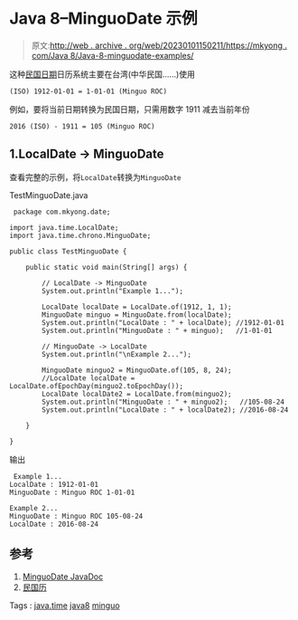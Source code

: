# Java 8–MinguoDate 示例

> 原文:[http://web . archive . org/web/20230101150211/https://mkyong . com/Java 8/Java-8-minguodate-examples/](http://web.archive.org/web/20230101150211/https://mkyong.com/java8/java-8-minguodate-examples/)

这种[民国日期](http://web.archive.org/web/20210817080847/https://docs.oracle.com/javase/8/docs/api/java/time/chrono/MinguoDate.html)日历系统主要在台湾(中华民国……)使用

```
(ISO) 1912-01-01 = 1-01-01 (Minguo ROC)

```

例如，要将当前日期转换为民国日期，只需用数字 1911 减去当前年份

```
2016 (ISO) - 1911 = 105 (Minguo ROC)

```

## 1.LocalDate -> MinguoDate

查看完整的示例，将`LocalDate`转换为`MinguoDate`

TestMinguoDate.java

```
 package com.mkyong.date;

import java.time.LocalDate;
import java.time.chrono.MinguoDate;

public class TestMinguoDate {

    public static void main(String[] args) {

        // LocalDate -> MinguoDate
        System.out.println("Example 1...");        

        LocalDate localDate = LocalDate.of(1912, 1, 1);
        MinguoDate minguo = MinguoDate.from(localDate);
        System.out.println("LocalDate : " + localDate); //1912-01-01
        System.out.println("MinguoDate : " + minguo);   //1-01-01

        // MinguoDate -> LocalDate
        System.out.println("\nExample 2...");

        MinguoDate minguo2 = MinguoDate.of(105, 8, 24);
        //LocalDate localDate = LocalDate.ofEpochDay(minguo2.toEpochDay());
        LocalDate localDate2 = LocalDate.from(minguo2);
        System.out.println("MinguoDate : " + minguo2);   //105-08-24
        System.out.println("LocalDate : " + localDate2); //2016-08-24

    }

} 
```

输出

```
 Example 1...
LocalDate : 1912-01-01
MinguoDate : Minguo ROC 1-01-01

Example 2...
MinguoDate : Minguo ROC 105-08-24
LocalDate : 2016-08-24 
```

## 参考

1.  [MinguoDate JavaDoc](http://web.archive.org/web/20210817080847/https://docs.oracle.com/javase/8/docs/api/java/time/chrono/MinguoDate.html)
2.  [民国历](http://web.archive.org/web/20210817080847/http://calendars.wikia.com/wiki/Minguo_calendar)

Tags : [java.time](http://web.archive.org/web/20210817080847/https://mkyong.com/tag/java-time/) [java8](http://web.archive.org/web/20210817080847/https://mkyong.com/tag/java8/) [minguo](http://web.archive.org/web/20210817080847/https://mkyong.com/tag/minguo/)<input type="hidden" id="mkyong-current-postId" value="14060">